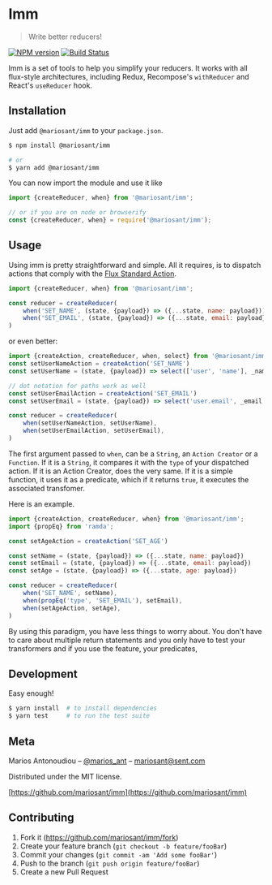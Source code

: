 # Imm

> Write better reducers!

[![NPM version](https://img.shields.io/npm/v/@mariosant/imm.svg)](https://www.npmjs.com/package/@mariosant/imm)
[![Build Status](https://travis-ci.org/mariosant/imm.svg?branch=master)](https://travis-ci.org/mariosant/imm)

Imm is a set of tools to help you simplify your reducers. It works with all flux-style architectures, including Redux, Recompose's `withReducer` and React's `useReducer` hook.  

## Installation

Just add `@mariosant/imm` to your `package.json`.
```bash
$ npm install @mariosant/imm

# or
$ yarn add @mariosant/imm
```

You can now import the module and use it like
```javascript
import {createReducer, when} from '@mariosant/imm';

// or if you are on node or browserify
const {createReducer, when} = require('@mariosant/imm');
```

## Usage

Using imm is pretty straightforward and simple. All it requires, is to dispatch actions that comply with the [Flux Standard Action](https://github.com/redux-utilities/flux-standard-action).

```javascript
import {createReducer, when} from '@mariosant/imm';

const reducer = createReducer(
    when('SET_NAME', (state, {payload}) => ({...state, name: payload})),
    when('SET_EMAIL', (state, {payload}) => ({...state, email: payload})),
)
```

or even better:
```javascript
import {createAction, createReducer, when, select} from '@mariosant/imm';
const setUserNameAction = createAction('SET_NAME')
const setUserName = (state, {payload}) => select(['user', 'name'], _name => payload, state)

// dot notation for paths work as well
const setUserEmailAction = createAction('SET_EMAIL')
const setUserEmail = (state, {payload}) => select('user.email', _email => payload, state)

const reducer = createReducer(
    when(setUserNameAction, setUserName),
    when(setUserEmailAction, setUserEmail),
)
```

The first argument passed to `when`, can be a `String`, an `Action Creator` or a `Function`. If it is a `String`, it compares it with the `type` of your dispatched action. If it is an Action Creator, does the very same. If it is a simple function, it uses it as a predicate, which if it returns `true`, it executes the associated transfomer.

Here is an example.
```javascript
import {createAction, createReducer, when} from '@mariosant/imm';
import {propEq} from 'ramda';

const setAgeAction = createAction('SET_AGE')

const setName = (state, {payload}) => ({...state, name: payload})
const setEmail = (state, {payload}) => ({...state, email: payload})
const setAge = (state, {payload}) => ({...state, age: payload})

const reducer = createReducer(
    when('SET_NAME', setName),
    when(propEq('type', 'SET_EMAIL'), setEmail),
    when(setAgeAction, setAge),
)
```

By using this paradigm, you have less things to worry about. You don't have to care about multiple return statements and you only have to test your transformers and if you use the feature, your predicates,

## Development
Easy enough!

```bash
$ yarn install  # to install dependencies
$ yarn test     # to run the test suite
```

## Meta

Marios Antonoudiou – [@marios_ant](https://twitter.com/marios_ant) – mariosant@sent.com

Distributed under the MIT license.

[https://github.com/mariosant/imm](https://github.com/mariosant/imm)

## Contributing

1. Fork it (<https://github.com/mariosant/imm/fork>)
2. Create your feature branch (`git checkout -b feature/fooBar`)
3. Commit your changes (`git commit -am 'Add some fooBar'`)
4. Push to the branch (`git push origin feature/fooBar`)
5. Create a new Pull Request
